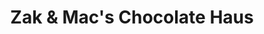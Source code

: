 ---
title: "Zak & Mac's Chocolate Haus"
url: /frankenmuth/zak-und-macs-chocolate-haus/
shop: Schokolade
---